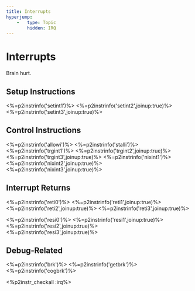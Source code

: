 ```yaml
---
title: Interrupts
hyperjump:
    -   type: Topic
        hidden: IRQ
---
```

# Interrupts

Brain hurt.

## Setup Instructions

<%=p2instrinfo('setint1')%>
<%=p2instrinfo('setint2',joinup:true)%>
<%=p2instrinfo('setint3',joinup:true)%>

## Control Instructions


<%=p2instrinfo('allowi')%>
<%=p2instrinfo('stalli')%>
<%=p2instrinfo('trgint1')%>
<%=p2instrinfo('trgint2',joinup:true)%>
<%=p2instrinfo('trgint3',joinup:true)%>
<%=p2instrinfo('nixint1')%>
<%=p2instrinfo('nixint2',joinup:true)%>
<%=p2instrinfo('nixint3',joinup:true)%>

## Interrupt Returns

<%=p2instrinfo('reti0')%>
<%=p2instrinfo('reti1',joinup:true)%>
<%=p2instrinfo('reti2',joinup:true)%>
<%=p2instrinfo('reti3',joinup:true)%>


<%=p2instrinfo('resi0')%>
<%=p2instrinfo('resi1',joinup:true)%>
<%=p2instrinfo('resi2',joinup:true)%>
<%=p2instrinfo('resi3',joinup:true)%>

## Debug-Related

<%=p2instrinfo('brk')%>
<%=p2instrinfo('getbrk')%>
<%=p2instrinfo('cogbrk')%>

<%p2instr_checkall :irq%>